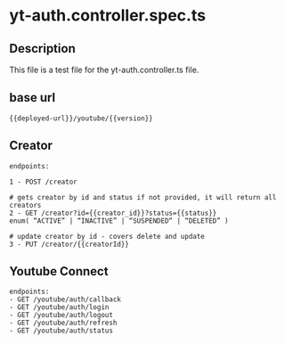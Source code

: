 # yt-auth.controller.spec.ts

## Description

This file is a test file for the yt-auth.controller.ts file.

## base url

```text
{{deployed-url}}/youtube/{{version}}
```

## Creator

```text
endpoints:

1 - POST /creator

# gets creator by id and status if not provided, it will return all creators
2 - GET /creator?id={{creator_id}}?status={{status}}
enum( “ACTIVE” | “INACTIVE” | “SUSPENDED“ | “DELETED” )

# update creator by id - covers delete and update
3 - PUT /creator/{{creatorId}}

```

## Youtube Connect

```text
endpoints:
- GET /youtube/auth/callback
- GET /youtube/auth/login
- GET /youtube/auth/logout
- GET /youtube/auth/refresh
- GET /youtube/auth/status
```
